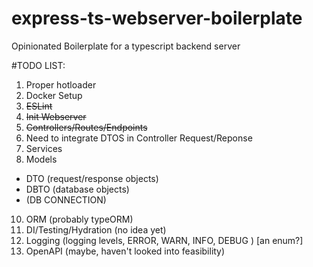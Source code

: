 # express-ts-webserver-boilerplate
Opinionated Boilerplate for a typescript backend server


#TODO LIST:

1. Proper hotloader
2. Docker Setup
3. ~~ESLint~~
4. ~~Init Webserver~~
5. ~~Controllers/Routes/Endpoints~~
6. Need to integrate DTOS in Controller Request/Reponse
7. Services
8. Models
 - DTO  (request/response objects)
 - DBTO (database objects)
 - (DB CONNECTION)
10. ORM (probably typeORM)
11. DI/Testing/Hydration (no idea yet)
12. Logging (logging levels, ERROR, WARN, INFO, DEBUG ) [an enum?]
13. OpenAPI (maybe, haven't looked into feasibility)

